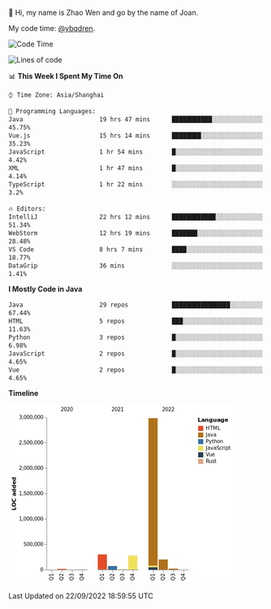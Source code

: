 :wave: Hi, my name is Zhao Wen and go by the name of Joan.

My code time: [@ybqdren](https://wakatime.com/@ybqdren).


<!--START_SECTION:waka-->
![Code Time](http://img.shields.io/badge/Code%20Time-1%2C190%20hrs%202%20mins-blue)

![Lines of code](https://img.shields.io/badge/From%20Hello%20World%20I%27ve%20Written-4%20Million%20lines%20of%20code-blue)

📊 **This Week I Spent My Time On** 

```text
⌚︎ Time Zone: Asia/Shanghai

💬 Programming Languages: 
Java                     19 hrs 47 mins      ███████████░░░░░░░░░░░░░░   45.75% 
Vue.js                   15 hrs 14 mins      ████████░░░░░░░░░░░░░░░░░   35.23% 
JavaScript               1 hr 54 mins        █░░░░░░░░░░░░░░░░░░░░░░░░   4.42% 
XML                      1 hr 47 mins        █░░░░░░░░░░░░░░░░░░░░░░░░   4.14% 
TypeScript               1 hr 22 mins        ░░░░░░░░░░░░░░░░░░░░░░░░░   3.2%

🔥 Editors: 
IntelliJ                 22 hrs 12 mins      ████████████░░░░░░░░░░░░░   51.34% 
WebStorm                 12 hrs 19 mins      ███████░░░░░░░░░░░░░░░░░░   28.48% 
VS Code                  8 hrs 7 mins        ████░░░░░░░░░░░░░░░░░░░░░   18.77% 
DataGrip                 36 mins             ░░░░░░░░░░░░░░░░░░░░░░░░░   1.41%

```

**I Mostly Code in Java** 

```text
Java                     29 repos            ████████████████░░░░░░░░░   67.44% 
HTML                     5 repos             ███░░░░░░░░░░░░░░░░░░░░░░   11.63% 
Python                   3 repos             █░░░░░░░░░░░░░░░░░░░░░░░░   6.98% 
JavaScript               2 repos             █░░░░░░░░░░░░░░░░░░░░░░░░   4.65% 
Vue                      2 repos             █░░░░░░░░░░░░░░░░░░░░░░░░   4.65%

```


**Timeline**

![Chart not found](https://raw.githubusercontent.com/ybqdren/ybqdren/main/charts/bar_graph.png) 


 Last Updated on 22/09/2022 18:59:55 UTC
<!--END_SECTION:waka-->

